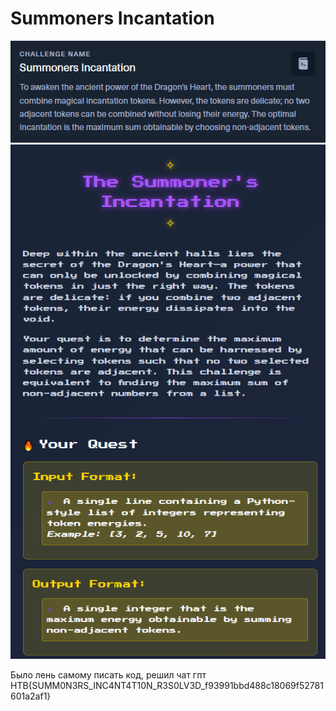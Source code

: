 # Summoners Incantation

![img_33.png](task%2Fimg_33.png)\
![img_34.png](task%2Fimg_34.png)

Было лень самому писать код, решил чат гпт\
HTB{SUMM0N3RS_INC4NT4T10N_R3S0LV3D_f93991bbd488c18069f52781601a2af1}